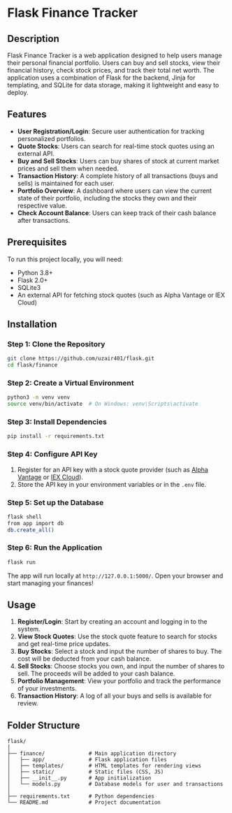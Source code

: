 # Flask Finance Tracker

## Description

Flask Finance Tracker is a web application designed to help users manage their personal financial portfolio. Users can buy and sell stocks, view their financial history, check stock prices, and track their total net worth. The application uses a combination of Flask for the backend, Jinja for templating, and SQLite for data storage, making it lightweight and easy to deploy.

## Features

- **User Registration/Login**: Secure user authentication for tracking personalized portfolios.
- **Quote Stocks**: Users can search for real-time stock quotes using an external API.
- **Buy and Sell Stocks**: Users can buy shares of stock at current market prices and sell them when needed.
- **Transaction History**: A complete history of all transactions (buys and sells) is maintained for each user.
- **Portfolio Overview**: A dashboard where users can view the current state of their portfolio, including the stocks they own and their respective value.
- **Check Account Balance**: Users can keep track of their cash balance after transactions.

## Prerequisites

To run this project locally, you will need:
- Python 3.8+
- Flask 2.0+
- SQLite3
- An external API for fetching stock quotes (such as Alpha Vantage or IEX Cloud)

## Installation

### Step 1: Clone the Repository

```bash
git clone https://github.com/uzair401/flask.git
cd flask/finance
```

### Step 2: Create a Virtual Environment

```bash
python3 -m venv venv
source venv/bin/activate  # On Windows: venv\Scripts\activate
```

### Step 3: Install Dependencies

```bash
pip install -r requirements.txt
```

### Step 4: Configure API Key

1. Register for an API key with a stock quote provider (such as [Alpha Vantage](https://www.alphavantage.co/) or [IEX Cloud](https://iexcloud.io/)).
2. Store the API key in your environment variables or in the `.env` file.

### Step 5: Set up the Database

```bash
flask shell
from app import db
db.create_all()
```

### Step 6: Run the Application

```bash
flask run
```

The app will run locally at `http://127.0.0.1:5000/`. Open your browser and start managing your finances!

## Usage

1. **Register/Login**: Start by creating an account and logging in to the system.
2. **View Stock Quotes**: Use the stock quote feature to search for stocks and get real-time price updates.
3. **Buy Stocks**: Select a stock and input the number of shares to buy. The cost will be deducted from your cash balance.
4. **Sell Stocks**: Choose stocks you own, and input the number of shares to sell. The proceeds will be added to your cash balance.
5. **Portfolio Management**: View your portfolio and track the performance of your investments.
6. **Transaction History**: A log of all your buys and sells is available for review.

## Folder Structure

```
flask/
│
├── finance/              # Main application directory
│   ├── app/              # Flask application files
│   ├── templates/        # HTML templates for rendering views
│   ├── static/           # Static files (CSS, JS)
│   ├── __init__.py       # App initialization
│   └── models.py         # Database models for user and transactions
│
├── requirements.txt      # Python dependencies
└── README.md             # Project documentation
```

